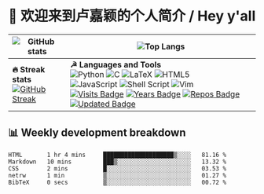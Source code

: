 # 👋 欢迎来到卢嘉颖的个人简介 / Hey y'all

| ![GitHub stats](https://github-readme-stats.vercel.app/api?username=lujiaying&theme=default&show_icons=true&locale=en&count_private=true)| ![Top Langs](https://github-readme-stats.vercel.app/api/top-langs/?username=lujiaying&layout=compact&hide=jupyter%20notebook) |
| -- | -- |
| <strong>🔥 Streak stats</strong> <br />[![GitHub Streak](https://github-readme-streak-stats.herokuapp.com/?user=lujiaying)](https://git.io/streak-stats) | <strong>☭ Languages and Tools</strong> <br /> ![Python](https://img.shields.io/badge/python-3670A0?style=for-the-badge&logo=python&logoColor=ffdd54) ![C](https://img.shields.io/badge/c-%2300599C.svg?style=for-the-badge&logo=c&logoColor=white) ![LaTeX](https://img.shields.io/badge/latex-%23008080.svg?style=for-the-badge&logo=latex&logoColor=white) ![HTML5](https://img.shields.io/badge/html5-%23E34F26.svg?style=for-the-badge&logo=html5&logoColor=white) <br /> ![JavaScript](https://img.shields.io/badge/javascript-%23323330.svg?style=for-the-badge&logo=javascript&logoColor=%23F7DF1E) ![Shell Script](https://img.shields.io/badge/shell_script-%23121011.svg?style=for-the-badge&logo=gnu-bash&logoColor=white) ![Vim](https://img.shields.io/badge/VIM-%2311AB00.svg?style=for-the-badge&logo=vim&logoColor=white) <br /> [![Visits Badge](https://badges.pufler.dev/visits/lujiaying/lujiaying)](https://badges.pufler.dev) [![Years Badge](https://badges.pufler.dev/years/lujiaying)](https://badges.pufler.dev) [![Repos Badge](https://badges.pufler.dev/repos/lujiaying)](https://badges.pufler.dev) [![Updated Badge](https://badges.pufler.dev/updated/lujiaying/lujiaying)](https://badges.pufler.dev)


## 📊 Weekly development breakdown
<!--START_SECTION:waka-->

```text
HTML       1 hr 4 mins     ████████████████████▒░░░░   81.16 %
Markdown   10 mins         ███▒░░░░░░░░░░░░░░░░░░░░░   13.32 %
CSS        2 mins          █░░░░░░░░░░░░░░░░░░░░░░░░   03.53 %
netrw      1 min           ▒░░░░░░░░░░░░░░░░░░░░░░░░   01.27 %
BibTeX     0 secs          ▒░░░░░░░░░░░░░░░░░░░░░░░░   00.72 %
```

<!--END_SECTION:waka-->
